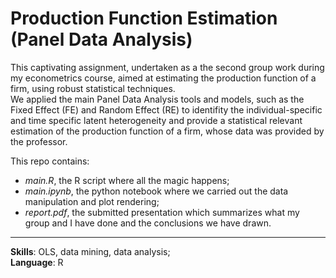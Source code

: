 # Production Function Estimation (Panel Data Analysis)
This captivating assignment, undertaken as a the second group work during my econometrics course, aimed at estimating the production function of a firm, using robust statistical techniques.  
We applied the main Panel Data Analysis tools and models, such as the Fixed Effect (FE) and Random Effect (RE) to identifity the individual-specific and time specific latent heterogeneity and provide a statistical relevant estimation of the production function of a firm, whose data was provided by the professor.  

This repo contains:
- *main.R*, the R script where all the magic happens;
- *main.ipynb*, the python notebook where we carried out the data manipulation and plot rendering;
- *report.pdf*, the submitted presentation which summarizes what my group and I have done and the conclusions we have drawn.
---
**Skills**: OLS, data mining, data analysis;  
**Language**: R
